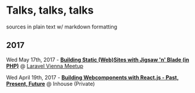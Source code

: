 
# Talks, talks, talks

sources in plain text w/ markdown formatting

## 2017

Wed May 17th, 2017 - 
[**Building Static (Web)Sites with Jigsaw 'n' Blade (in PHP)**](jigsaw.md) 
@ [Laravel Vienna Meetup](https://meetup.com/Laravel-Frameworkers-Vienna/events/237725787)


Wed April 19th, 2017 -
[**Building Webcomponents with React.js - Past, Present, Future**](react.md) @ Inhouse (Private)




